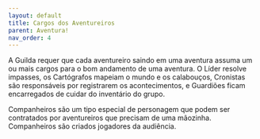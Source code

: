 ```yaml
---
layout: default
title: Cargos dos Aventureiros
parent: Aventura!
nav_order: 4
---
```


A Guilda requer que cada aventureiro saindo em uma aventura assuma um ou mais cargos para o bom andamento de uma aventura. O Líder resolve impasses, os Cartógrafos mapeiam o mundo e os calabouços, Cronistas são responsáveis por registrarem os acontecimentos, e Guardiões ficam encarregados de cuidar do inventário do grupo. 

Companheiros são um tipo especial de personagem que podem ser contratados por aventureiros que precisam de uma mãozinha. Companheiros são criados jogadores da audiência.

